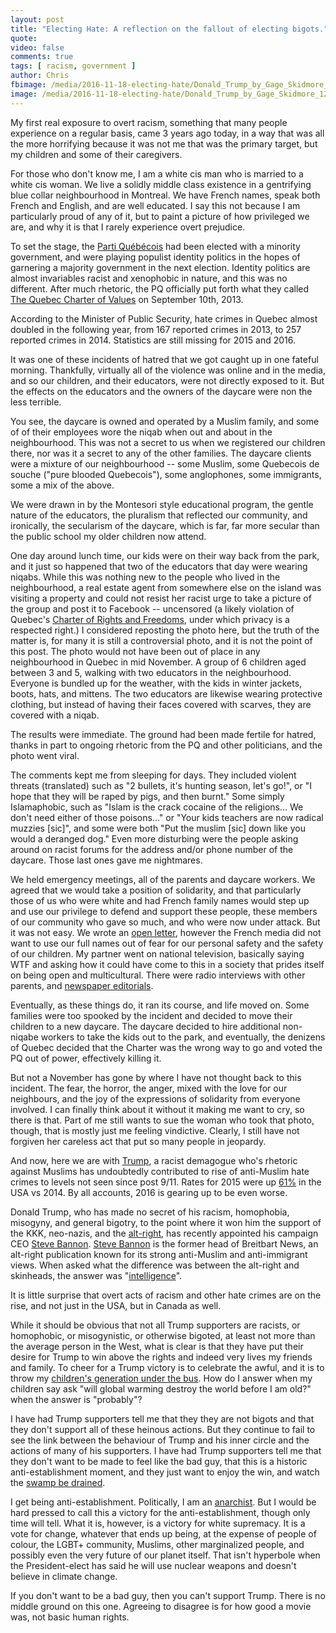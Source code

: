 ```yaml
---
layout: post
title: "Electing Hate: A reflection on the fallout of electing bigots."
quote:
video: false
comments: true
tags: [ racism, government ]
author: Chris
fbimage: /media/2016-11-18-electing-hate/Donald_Trump_by_Gage_Skidmore_12_facebook.jpg
image: /media/2016-11-18-electing-hate/Donald_Trump_by_Gage_Skidmore_12.jpg
---
```


My first real exposure to overt racism, something that many people experience 
on a regular basis, came 3 years ago today, in a way that was all the more
horrifying because it was not me that was the primary target, but my children
and some of their caregivers.

For those who don't know me, I am a white cis man who is married to a white 
cis woman. We live a solidly middle class existence in a gentrifying blue
collar neighbourhood in Montreal. We have French names, speak both French and
English, and are well educated. I say this not because I am particularly proud
of any of it, but to paint a picture of how privileged we are, and why it is
that I rarely experience overt prejudice.

To set the stage, the [Parti Québécois](https://en.wikipedia.org/wiki/Parti_Qu%C3%A9b%C3%A9cois)
had been elected with a minority government, and were playing populist identity
politics in the hopes of garnering a majority government in the next election.
Identity politics are almost invariables racist and xenophobic in nature, and
this was no different. After much rhetoric, the PQ officially put forth what
they called [The Quebec Charter of Values](https://en.wikipedia.org/wiki/Quebec_Charter_of_Values)
on September 10th, 2013.

According to the Minister of Public Security, hate crimes in Quebec almost 
doubled in the following year, from 167 reported crimes in 2013, to 257 
reported crimes in 2014. Statistics are still missing for 2015 and 2016.

It was one of these incidents of hatred that we got caught up in one fateful
morning. Thankfully, virtually all of the violence was online and in the media,
and so our children, and their educators, were not directly exposed to it. But
the effects on the educators and the owners of the daycare were non the less 
terrible.

You see, the daycare is owned and operated by a Muslim family, and some of
of their employees wore the niqab when out and about in the neighbourhood.
This was not a secret to us when we registered our children there, nor was it
a secret to any of the other families. The daycare clients were a mixture of
our neighbourhood -- some Muslim, some Quebecois de souche ("pure blooded
Quebecois"), some anglophones, some immigrants, some a mix of the above.

We were drawn in by the Montesori style educational program, the gentle nature
of the educators, the pluralism that reflected our community, and ironically,
the secularism of the daycare, which is far, far  more secular than the public
school my older children now attend.

One day around lunch time, our kids were on their way back from the park, and
it just so happened that two of the educators that day were wearing niqabs.
While this was nothing new to the people who lived in the neighbourhood, a
real estate agent from somewhere else on the island was visiting a property and
could not resist her racist urge to take a picture of the group
and post it to Facebook -- uncensored (a likely violation of Quebec's 
[Charter of Rights and Freedoms](https://en.wikipedia.org/wiki/Quebec_Charter_of_Human_Rights_and_Freedoms), 
under which privacy is a respected right.) I considered reposting the photo
here, but the truth of the matter is, for many it is still a controversial
photo, and it is not the point of this post. The photo would not have been out
of place in any neighbourhood in Quebec in mid November. A group of 6 children
aged between 3 and 5, walking with two educators in the neighbourhood. Everyone
is bundled up for the weather, with the kids in winter jackets, boots, hats, 
and mittens. The two educators are likewise wearing protective clothing, but
instead of having their faces covered with scarves, they are covered with a
niqab.

The results were immediate. The ground had been made fertile for hatred, thanks
in part to ongoing rhetoric from the PQ and other politicians, and the photo
went viral.

The comments kept me from sleeping for days. They included violent threats 
(translated) such as "2 bullets, it's hunting season, let's go!", or 
"I hope that they will be raped by pigs, and then burnt." Some simply 
Islamaphobic, such as "Islam is the crack cocaine of the religions... We don't
need either of those poisons..." or "Your kids teachers are now radical muzzies
[sic]", and some were both "Put the muslim [sic] down like you would a deranged
dog." Even more disturbing were the people asking around on racist forums for
the address and/or phone number of the daycare. Those last ones gave me 
nightmares.

We held emergency meetings, all of the parents and daycare workers. We agreed
that we would take a position of solidarity, and that particularly those of us
who were white and had French family names would step up and use our privilege
to defend and support these people, these members of our community who gave so
much, and who were now under attack.  But it was not easy. We wrote an
[open letter](https://www.scribd.com/document/186016584/We-Are-the-Parents),
however the French media did not want to use our full names out of fear for
our personal safety and the safety of our children. My partner went on national
television, basically saying WTF and asking how it could have come to this in a
society that prides itself on being open and multicultural. There were radio
interviews with other parents, and [newspaper editorials](https://web.archive.org/web/20120412044826/http://www.montrealgazette.com/What+daughter+afraid/6190977/story.html).

Eventually, as these things do, it ran its course, and life moved on. Some
families were too spooked by the incident and decided to move their children
to a new daycare. The daycare decided to hire additional non-niqabe workers to 
take the kids out to the park, and eventually, the denizens of Quebec decided 
that the Charter was the wrong way to go and voted the PQ out of power, 
effectively killing it.

But not a November has gone by where I have not thought back to this incident.
The fear, the horror, the anger, mixed with the love for our neighbours, and
the joy of the expressions of solidarity from everyone involved. I can finally
think about it without it making me want to cry, so there is that. Part of me
still wants to sue the woman who took that photo, though, that is mostly just
me feeling vindictive. Clearly, I still have not forgiven her careless act that
put so many people in jeopardy.

And now, here we are with [Trump](https://wilwheaton.tumblr.com/post/153047451354/anti-trump-masterpost), 
a racist demagogue who's rhetoric against Muslims has undoubtedly contributed 
to rise of anti-Muslim hate crimes to levels not seen since post 9/11. Rates 
for 2015 were up [61%](https://www.fbi.gov/news/stories/2015-hate-crime-statistics-released)
in the USA vs 2014. By all accounts, 2016 is gearing up to be even worse.

Donald Trump, who has made no secret of his racism, homophobia, misogyny, and
general bigotry, to the point where it won him the support of the KKK, 
neo-nazis, and the [alt-right](http://www.dailywire.com/news/9441/actual-conservatives-guide-alt-right-8-things-you-michael-knowles),
has recently appointed his campaign CEO [Steve Bannon](http://www.salon.com/2016/11/14/steve-bannon-runs-an-anti-semitic-website-is-a-misogynist-and-will-be-one-of-donald-trumps-senior-advisors/).
[Steve Bannon](http://heavy.com/news/2016/11/steve-bannon-stephen-steven-quotes-trump-racist-alt-right-allegations-jew-jewish-anti-semitism-israel-breitbart-divorce-white-nationalism/) 
is the former head of Breitbart News, an alt-right publication
known for its strong anti-Muslim and anti-immigrant views. When asked what the
difference was between the alt-right and skinheads, the answer was 
"[intelligence](http://www.breitbart.com/tech/2016/03/29/an-establishment-conservatives-guide-to-the-alt-right/)".

It is little surprise that overt acts of racism and other hate crimes are on
the rise, and not just in the USA, but in Canada as well.

While it should be obvious that not all Trump supporters are racists, or
homophobic, or misogynistic, or otherwise bigoted, at least not more than the
average person in the West, what is clear is that they have put their desire
for Trump to win above the rights and indeed very lives my friends and family.
To cheer for a Trump victory is to celebrate the awful, and it is to throw my
[children's generation under the bus](http://www.independent.co.uk/environment/noam-chomsky-donald-trump-climate-change-denier-global-warming-race-to-disaster-republicans-most-a7418296.html). How do I answer when my children say ask
"will global warming destroy the world before I am old?" when the answer is
"probably"?

I have had Trump supporters tell me that they they are not bigots and that they
don't support all of these heinous actions. But they continue to fail to see
the link between the behaviour of Trump and his inner circle and the actions
of many of his supporters. I have had Trump supporters tell me that they don't
want to be made to feel like the bad guy, that this is a historic 
anti-establishment moment, and they just want to enjoy the win, and watch the
[swamp be drained](https://www.warren.senate.gov/?p=press_release&id=1298).

I get being anti-establishment. Politically, I am an [anarchist](https://theanarchistlibrary.org/library/the-anarchist-faq-editorial-collective-an-anarchist-faq).
But I would be hard pressed to call this a victory for the anti-establishment,
though only time will tell. What it is, however, is a victory for white
supremacy. It is a vote for change, whatever that ends up being, at the
expense of people of colour, the LGBT+ community, Muslims, other marginalized
people, and possibly even the very future of our planet itself. That isn't
hyperbole when the President-elect has said he will use nuclear weapons and
doesn't believe in climate change.

If you don't want to be a bad guy, then you can't support Trump. There is no
middle ground on this one. Agreeing to disagree is for how good a movie was,
not basic human rights.

